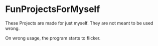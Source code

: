 # FunProjectsForMyself
These Projects are made for just myself.
They are not meant to be used wrong.

On wrong usage, the program starts to flicker.